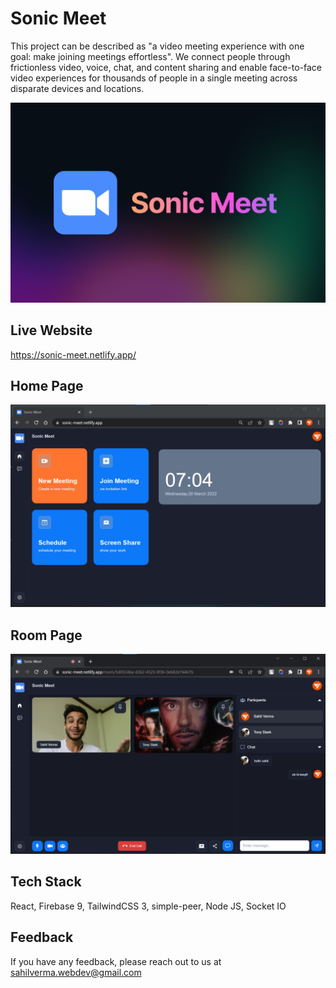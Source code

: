 # Sonic Meet

This project can be described as "a video meeting experience with one goal: make joining meetings effortless". We connect people through frictionless video, voice, chat, and content sharing and enable face-to-face video experiences for thousands of people in a single meeting across disparate devices and locations.

![Sonic Meet](/screenshot/sonic-meet.png)

## Live Website

https://sonic-meet.netlify.app/

## Home Page

![Home](/screenshot/home.png)

## Room Page

![Explore](/screenshot/room.png)

## Tech Stack

React, Firebase 9, TailwindCSS 3, simple-peer, Node JS, Socket IO

## Feedback

If you have any feedback, please reach out to us at sahilverma.webdev@gmail.com
